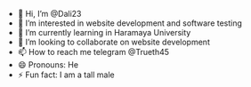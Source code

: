 - 👋 Hi, I’m @Dali23
- 👀 I’m interested in website development and software testing
- 🌱 I’m currently learning in Haramaya University 
- 💞️ I’m looking to collaborate on website development 
- 📫 How to reach me telegram @Trueth45
- 😄 Pronouns: He
- ⚡ Fun fact: I am a tall male

<!---
Dali1234567890/Dali1234567890 is a ✨ special ✨ repository because its `README.md` (this file) appears on your GitHub profile.
You can click the Preview link to take a look at your changes.
--->
